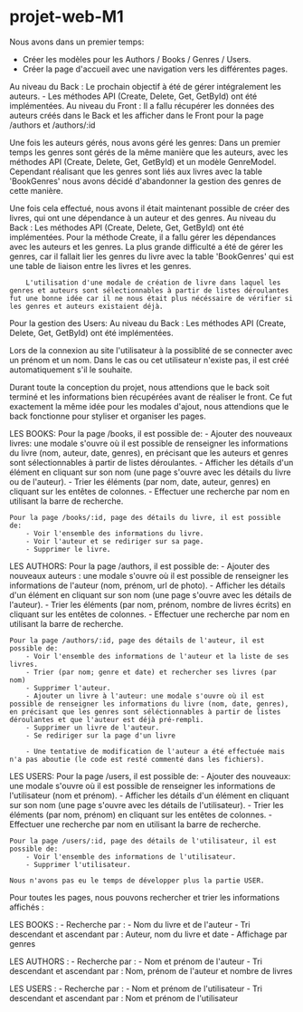 # projet-web-M1

Nous avons dans un premier temps:
  - Créer les modèles pour les Authors / Books / Genres / Users.
  - Créer la page d'accueil avec une navigation vers les différentes pages.

Au niveau du Back :
    Le prochain objectif à été de gérer intégralement les auteurs.
        - Les méthodes API (Create, Delete, Get, GetById) ont été implémentées.
Au niveau du Front :
    Il a fallu récupérer les données des auteurs créés dans le Back et les afficher dans le Front pour la page /authors et /authors/:id

Une fois les auteurs gérés, nous avons géré les genres:
    Dans un premier temps les genres sont gérés de la même manière que les auteurs, avec les méthodes API (Create, Delete, Get, GetById) et un modèle GenreModel. Cependant réalisant que les genres sont liés aux livres avec la table 'BookGenres' nous avons décidé d'abandonner la gestion des genres de cette manière.

Une fois cela effectué, nous avons il était maintenant possible de créer des livres, qui ont une dépendance à un auteur et des genres.
Au niveau du Back :
    Les méthodes API (Create, Delete, Get, GetById) ont été implémentées.
        Pour la méthode Create, il a fallu gérer les dépendances avec les auteurs et les genres.
        La plus grande difficulté a été de gérer les genres, car il fallait lier les genres du livre avec la table 'BookGenres' qui est une table de liaison entre les livres et les genres.

        L'utilisation d'une modale de création de livre dans laquel les genres et auteurs sont sélectionnables à partir de listes déroulantes fut une bonne idée car il ne nous était plus nécéssaire de vérifier si les genres et auteurs existaient déjà.

Pour la gestion des Users: 
    Au niveau du Back :
        Les méthodes API (Create, Delete, Get, GetById) ont été implémentées.

Lors de la connexion au site l'utilisateur à la possiblité de se connecter avec un prénom et un nom.
Dans le cas ou cet utilisateur n'existe pas, il est créé automatiquement s'il le souhaite.

Durant toute la conception du projet, nous attendions que le back soit terminé et les informations bien récupérées avant de réaliser le front. Ce fut exactement la même idée pour les modales d'ajout, nous attendions que le back fonctionne pour styliser et organiser les pages.


LES BOOKS:
    Pour la page /books, il est possible de:
        - Ajouter des nouveaux livres: une modale s'ouvre où il est possible de renseigner les informations du livre (nom, auteur, date, genres), en précisant que les auteurs et genres sont sélectionnables à partir de listes déroulantes.
        - Afficher les détails d'un élément en cliquant sur son nom (une page s'ouvre avec les détails du livre ou de l'auteur).
        - Trier les éléments (par nom, date, auteur, genres) en cliquant sur les entêtes de colonnes.
        - Effectuer une recherche par nom en utilisant la barre de recherche.

    Pour la page /books/:id, page des détails du livre, il est possible de:
        - Voir l'ensemble des informations du livre.
        - Voir l'auteur et se rediriger sur sa page.
        - Supprimer le livre.

LES AUTHORS:
    Pour la page /authors, il est possible de:
        - Ajouter des nouveaux auteurs : une modale s'ouvre où il est possible de renseigner les informations de l'auteur (nom, prénom, url de photo).
        - Afficher les détails d'un élément en cliquant sur son nom (une page s'ouvre avec les détails de l'auteur).
        - Trier les éléments (par nom, prénom, nombre de livres écrits) en cliquant sur les entêtes de colonnes.
        - Effectuer une recherche par nom en utilisant la barre de recherche.

    Pour la page /authors/:id, page des détails de l'auteur, il est possible de:
        - Voir l'ensemble des informations de l'auteur et la liste de ses livres.
        - Trier (par nom; genre et date) et rechercher ses livres (par nom)
        - Supprimer l'auteur.
        - Ajouter un livre à l'auteur: une modale s'ouvre où il est possible de renseigner les informations du livre (nom, date, genres), en précisant que les genres sont séléctionnables à partir de listes déroulantes et que l'auteur est déjà pré-rempli.
        - Supprimer un livre de l'auteur.
        - Se rediriger sur la page d'un livre

        - Une tentative de modification de l'auteur a été effectuée mais n'a pas aboutie (le code est resté commenté dans les fichiers).

LES USERS: 
    Pour la page /users, il est possible de:
        - Ajouter des nouveaux: une modale s'ouvre où il est possible de renseigner les informations de l'utilisateur (nom et prénom).
        - Afficher les détails d'un élément en cliquant sur son nom (une page s'ouvre avec les détails de l'utilisateur).
        - Trier les éléments (par nom, prénom) en cliquant sur les entêtes de colonnes.
        - Effectuer une recherche par nom en utilisant la barre de recherche.

    Pour la page /users/:id, page des détails de l'utilisateur, il est possible de:
        - Voir l'ensemble des informations de l'utilisateur.
        - Supprimer l'utilisateur.

    Nous n'avons pas eu le temps de développer plus la partie USER.


Pour toutes les pages, nous pouvons rechercher et trier les informations affichés :

LES BOOKS :
    - Recherche par :
        - Nom du livre et de l'auteur
    - Tri descendant et ascendant par : Auteur, nom du livre et date
    - Affichage par genres

LES AUTHORS :
    - Recherche par :
        - Nom et prénom de l'auteur
    - Tri descendant et ascendant par : Nom, prénom de l'auteur et nombre de livres

LES USERS :
    - Recherche par :
        - Nom et prénom de l'utilisateur
    - Tri descendant et ascendant par : Nom et prénom de l'utilisateur
